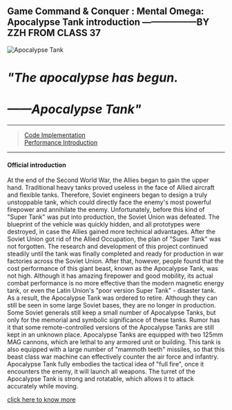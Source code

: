 ## Game Command & Conquer : Mental Omega: Apocalypse Tank introduction   ——————BY ZZH FROM CLASS 37

![Apocalypse Tank](https://bkimg.cdn.bcebos.com/pic/2fdda3cc7cd98d10b437876d263fb80e7aec908f?x-bce-process=image/watermark,image_d2F0ZXIvYmFpa2U5Mg==,g_7,xp_5,yp_5/format,f_auto)  
# _"The apocalypse has begun._ 
# _——Apocalypse Tank"_
___
>[Code Implementation](https://github.com/IEwonder/CPE-test1/blob/main/code.md#code)  
>[Performance Introduction](https://github.com/IEwonder/CPE-test1/blob/main/Performance%20Introduction.md)
___
#### **Official introduction**  
At the end of the Second World War, the Allies began to gain the upper hand. Traditional heavy tanks proved useless in the face of Allied aircraft and flexible tanks. Therefore, Soviet engineers began to design a truly unstoppable tank, which could directly face the enemy's most powerful firepower and annihilate the enemy. Unfortunately, before this kind of "Super Tank" was put into production, the Soviet Union was defeated. The blueprint of the vehicle was quickly hidden, and all prototypes were destroyed, in case the Allies gained more technical advantages. After the Soviet Union got rid of the Allied Occupation, the plan of "Super Tank" was not forgotten. The research and development of this project continued steadily until the tank was finally completed and ready for production in war factories across the Soviet Union.
After that, however, people found that the cost performance of this giant beast, known as the Apocalypse Tank, was not high. Although it has amazing firepower and good mobility, its actual combat performance is no more effective than the modern magnetic energy tank, or even the Latin Union's "poor version Super Tank" - disaster tank. As a result, the Apocalypse Tank was ordered to retire. Although they can still be seen in some large Soviet bases, they are no longer in production. Some Soviet generals still keep a small number of Apocalypse Tanks, but only for the memorial and symbolic significance of these tanks. Rumor has it that some remote-controlled versions of the Apocalypse Tanks are still kept in an unknown place.
Apocalypse Tanks are equipped with two 125mm MAG cannons, which are lethal to any armored unit or building. This tank is also equipped with a large number of "mammoth teeth" missiles, so that this beast class war machine can effectively counter the air force and infantry. Apocalypse Tank fully embodies the tactical idea of "full fire", once it encounters the enemy, it will launch all weapons. The turret of the Apocalypse Tank is strong and rotatable, which allows it to attack accurately while moving.


[click here to know more](https://moapyr.fandom.com/zh/wiki/%E5%A4%A9%E5%90%AF%E5%9D%A6%E5%85%8B)
